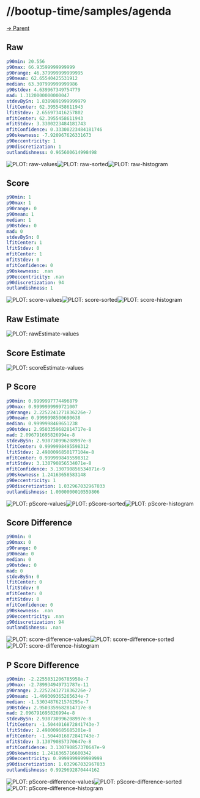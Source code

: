 
# //bootup-time/samples/agenda

[→ Parent](../..)


## Raw


```yaml
p90min: 20.556
p90max: 66.93599999999999
p90range: 46.379999999999995
p90mean: 62.65540425531912
median: 63.307999999999986
p90stdev: 4.639967349754779
mad: 1.3120000000000047
stdevBySn: 1.8389891999999979
lfitCenter: 62.3955458611943
lfitStdev: 2.656973416257802
mfitCenter: 62.3955458611943
mfitStdev: 3.3300223484181743
mfitConfidence: 0.33300223484181746
p90skewness: -7.920967626331673
p90eccentricity: 1
p90discretization: 1
outlandishness: 0.965600614998498

```

![PLOT: raw-values](./raw/values.svg)![PLOT: raw-sorted](./raw/sorted.svg)![PLOT: raw-histogram](./raw/histogram.svg)
## Score


```yaml
p90min: 1
p90max: 1
p90range: 0
p90mean: 1
median: 1
p90stdev: 0
mad: 0
stdevBySn: 0
lfitCenter: 1
lfitStdev: 0
mfitCenter: 1
mfitStdev: 0
mfitConfidence: 0
p90skewness: .nan
p90eccentricity: .nan
p90discretization: 94
outlandishness: 1

```

![PLOT: score-values](./score/values.svg)![PLOT: score-sorted](./score/sorted.svg)![PLOT: score-histogram](./score/histogram.svg)
## Raw Estimate

![PLOT: rawEstimate-values](./rawEstimate/values.svg)
## Score Estimate

![PLOT: scoreEstimate-values](./scoreEstimate/values.svg)
## P Score


```yaml
p90min: 0.9999997774496879
p90max: 0.9999999999721007
p90range: 2.2252241271836226e-7
p90mean: 0.9999998500690638
median: 0.9999998469651238
p90stdev: 2.9503359682814717e-8
mad: 2.096791695826994e-8
stdevBySn: 2.930730996208997e-8
lfitCenter: 0.9999998495598312
lfitStdev: 2.4980096850177104e-8
mfitCenter: 0.9999998495598312
mfitStdev: 3.130790856534071e-8
mfitConfidence: 3.130790856534071e-9
p90skewness: 1.24163658583148
p90eccentricity: 1
p90discretization: 1.032967032967033
outlandishness: 1.0000000010559806

```

![PLOT: pScore-values](./pScore/values.svg)![PLOT: pScore-sorted](./pScore/sorted.svg)![PLOT: pScore-histogram](./pScore/histogram.svg)
## Score Difference


```yaml
p90min: 0
p90max: 0
p90range: 0
p90mean: 0
median: 0
p90stdev: 0
mad: 0
stdevBySn: 0
lfitCenter: 0
lfitStdev: 0
mfitCenter: 0
mfitStdev: 0
mfitConfidence: 0
p90skewness: .nan
p90eccentricity: .nan
p90discretization: 94
outlandishness: .nan

```

![PLOT: score-difference-values](./score-difference/values.svg)![PLOT: score-difference-sorted](./score-difference/sorted.svg)![PLOT: score-difference-histogram](./score-difference/histogram.svg)
## P Score Difference


```yaml
p90min: -2.2255031206785958e-7
p90max: -2.789934949731787e-11
p90range: 2.2252241271836226e-7
p90mean: -1.499309365265634e-7
median: -1.5303487621576295e-7
p90stdev: 2.9503359682814717e-8
mad: 2.096791695826994e-8
stdevBySn: 2.930730996208997e-8
lfitCenter: -1.5044016872841743e-7
lfitStdev: 2.498009685685201e-8
mfitCenter: -1.5044016872841743e-7
mfitStdev: 3.130790857370647e-8
mfitConfidence: 3.130790857370647e-9
p90skewness: 1.2416365716600342
p90eccentricity: 0.9999999999999999
p90discretization: 1.032967032967033
outlandishness: 0.9929692870444162

```

![PLOT: pScore-difference-values](./pScore-difference/values.svg)![PLOT: pScore-difference-sorted](./pScore-difference/sorted.svg)![PLOT: pScore-difference-histogram](./pScore-difference/histogram.svg)